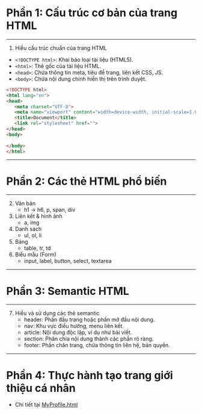 # Phần 1: Cấu trúc cơ bản của trang HTML
---

1. Hiểu cấu trúc chuẩn của trang HTML

- `<!DOCTYPE html>`: Khai báo loại tài liệu (HTML5).
- `<html>`: Thẻ gốc của tài liệu HTML.
- `<head>`: Chứa thông tin meta, tiêu đề trang, liên kết CSS, JS.
- `<body>`: Chứa nội dung chính hiển thị trên trình duyệt.

```html
<!DOCTYPE html>
<html lang="en">
<head>
   <meta charset="UTF-8">
   <meta name="viewport" content="width=device-width, initial-scale=1.0">
   <title>Document</title>
   <link rel="stylesheet" href="">
</head>
<body>
   
</body>
</html>
```

---

# Phần 2: Các thẻ HTML phổ biến
---
2. Văn bản
   - h1 -> h6, p, span, div
3. Liên kết & hình ảnh
   - a, img
4. Danh sách
   - ul, ol, li
5. Bảng
   - table, tr, td
6. Biểu mẫu (Form)
   - input, label, button, select, textarea

---

# Phần 3: Semantic HTML
---
7. Hiểu và sử dụng các thẻ semantic
   - header: Phần đầu trang hoặc phần mở đầu nội dung.
   - nav: Khu vực điều hướng, menu liên kết.
   - article: Nội dung độc lập, ví dụ như bài viết.
   - section: Phân chia nội dung thành các phần rõ ràng.
   - footer: Phần chân trang, chứa thông tin liên hệ, bản quyền.

---

# Phần 4: Thực hành tạo trang giới thiệu cá nhân
   - Chi tiết tại [MyProfile.html](MyProfile.html)
